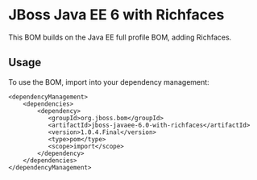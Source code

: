 JBoss Java EE 6 with Richfaces
=========================

This BOM builds on the Java EE full profile BOM, adding Richfaces.
  
Usage
-----

To use the BOM, import into your dependency management:

    <dependencyManagement>
        <dependencies>
            <dependency>
               <groupId>org.jboss.bom</groupId>
               <artifactId>jboss-javaee-6.0-with-richfaces</artifactId>
               <version>1.0.4.Final</version>
               <type>pom</type>
               <scope>import</scope>
            </dependency>
        </dependencies>
    </dependencyManagement> 
	